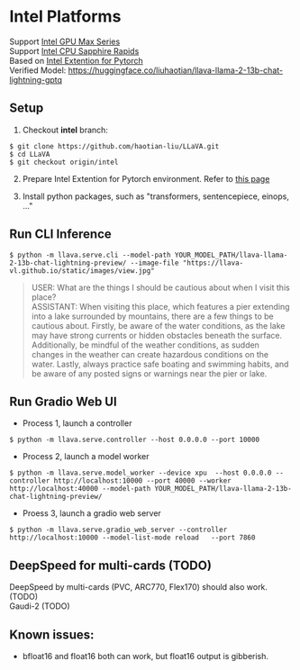 # Intel Platforms 

Support [Intel GPU Max Series](https://www.intel.com/content/www/us/en/products/details/discrete-gpus/data-center-gpu/max-series.html)    
Support [Intel CPU Sapphire Rapids](https://ark.intel.com/content/www/us/en/ark/products/codename/126212/products-formerly-sapphire-rapids.html)    
Based on [Intel Extention for Pytorch](https://intel.github.io/intel-extension-for-pytorch)    
Verified Model: https://huggingface.co/liuhaotian/llava-llama-2-13b-chat-lightning-gptq     


## Setup
1. Checkout **intel** branch: 
```
$ git clone https://github.com/haotian-liu/LLaVA.git
$ cd LLaVA   
$ git checkout origin/intel
```

2. Prepare Intel Extention for Pytorch environment. Refer to [this page](https://intel.github.io/intel-extension-for-pytorch)    

3. Install python packages, such as "transformers, sentencepiece, einops, ..."

## Run CLI Inference
```
$ python -m llava.serve.cli --model-path YOUR_MODEL_PATH/llava-llama-2-13b-chat-lightning-preview/ --image-file "https://llava-vl.github.io/static/images/view.jpg"
```
> USER: What are the things I should be cautious about when I visit this place?    
> ASSISTANT: When visiting this place, which features a pier extending into a lake surrounded by mountains, there are a few things to be cautious about. Firstly, be aware of the water conditions, as the lake may have strong currents or hidden obstacles beneath the surface. Additionally, be mindful of the weather conditions, as sudden changes in the weather can create hazardous conditions on the water. Lastly, always practice safe boating and swimming habits, and be aware of any posted signs or warnings near the pier or lake.


## Run Gradio Web UI   
* Process 1, launch a controller
```
$ python -m llava.serve.controller --host 0.0.0.0 --port 10000
```
* Process 2, launch a model worker
```
$ python -m llava.serve.model_worker --device xpu  --host 0.0.0.0 --controller http://localhost:10000 --port 40000 --worker http://localhost:40000 --model-path YOUR_MODEL_PATH/llava-llama-2-13b-chat-lightning-preview/
```
* Proess 3, launch a gradio web server
```
$ python -m llava.serve.gradio_web_server --controller http://localhost:10000 --model-list-mode reload   --port 7860
```

## DeepSpeed for multi-cards (TODO)
DeepSpeed by multi-cards (PVC, ARC770, Flex170) should also work. (TODO)    
Gaudi-2 (TODO)

## Known issues:
 * bfloat16 and float16 both can work, but float16 output is gibberish.
